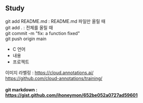 ## Study

git add README.md : README.md 파일만 올릴 때    
git add . : 전체를 올릴 때  
git commit -m "fix: a function fixed"   
git push origin main    

- C 언어
- 내용
- 프로젝트



이미지 라벨링 : https://cloud.annotations.ai/   
               https://github.com/cloud-annotations/training/


#### git markdown : https://gist.github.com/ihoneymon/652be052a0727ad59601
